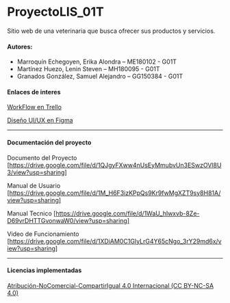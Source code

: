 # ProyectoLIS_01T
Sitio web de una veterinaria que busca ofrecer sus productos y servicios.

#### Autores:
- Marroquín Echegoyen, Erika Alondra – ME180102 - G01T
- Martínez Huezo, Lenin Steven – MH180095 - G01T
- Granados González, Samuel Alejandro – GG150384 - G01T

#### Enlaces de interes

[WorkFlow en Trello](https://trello.com/invite/b/fI9FvrOR/d8010f41346eb5f9facada7114df6481/proyecto-lis-01t)

[Diseño UI/UX en Figma](https://www.figma.com/file/pyrfeaGnNi8buLMdFFX32I/Mock-Ups?node-id=0%3A1)


------------

#### Documentación del proyecto
Documento del Proyecto
[https://drive.google.com/file/d/1QJgyFXww4nUsEyMmubvUn3ESwzOVl8U3/view?usp=sharing]

Manual de Usuario
[https://drive.google.com/file/d/1M_H6F3izKPpQs9Kr9fwMgXZT9sy8H81A/view?usp=sharing]

Manual Tecnico
[https://drive.google.com/file/d/1WaU_hIwxvb-8Ze-D69vrDHTTGvonwaW0/view?usp=sharing]

Video de Funcionamiento
[https://drive.google.com/file/d/1XDiAM0C1GIyLrG4Y65cNgo_3rY29md6x/view?usp=sharing]

------------
#### Licencias implementadas
[Atribución-NoComercial-CompartirIgual 4.0 Internacional (CC BY-NC-SA 4.0) ](http://creativecommons.org/licenses/by-nc/4.0/deed.es "Atribución-NoComercial-CompartirIgual 4.0 Internacional (CC BY-NC-SA 4.0) ")
